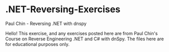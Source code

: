 # .NET-Reversing-Exercises
Paul Chin - Reversing .NET with dnspy

Hello! This exercise, and any exercises posted here are from Paul Chin's Course on Reverse Engineering .NET and C# with dnSpy. The files here are for educational purposes only.
